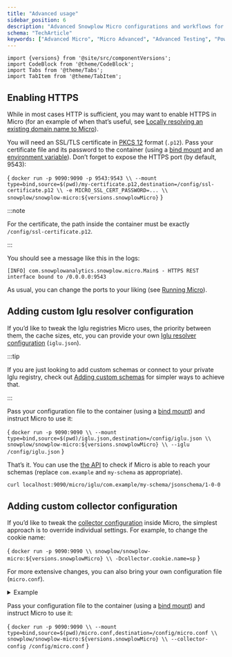 ```yaml
---
title: "Advanced usage"
sidebar_position: 6
description: "Advanced Snowplow Micro configurations and workflows for complex behavioral data testing scenarios."
schema: "TechArticle"
keywords: ["Advanced Micro", "Micro Advanced", "Advanced Testing", "Power Features", "Expert Usage", "Advanced Features"]
---
```


```mdx-code-block
import {versions} from '@site/src/componentVersions';
import CodeBlock from '@theme/CodeBlock';
import Tabs from '@theme/Tabs';
import TabItem from '@theme/TabItem';
```

## Enabling HTTPS

While in most cases HTTP is sufficient, you may want to enable HTTPS in Micro (for an example of when that’s useful, see [Locally resolving an existing domain name to Micro](/docs/data-product-studio/data-quality/snowplow-micro/remote-usage/index.md#locally-resolving-an-existing-domain-name-to-micro)).

You will need an SSL/TLS certificate in [PKCS 12](https://en.wikipedia.org/wiki/PKCS_12) format (`.p12`). Pass your certificate file and its password to the container (using a [bind mount](https://docs.docker.com/storage/bind-mounts/) and an [environment variable](https://docs.docker.com/compose/environment-variables/)). Don’t forget to expose the HTTPS port (by default, 9543):

<CodeBlock language="bash">{
`docker run -p 9090:9090 -p 9543:9543 \\
  --mount type=bind,source=$(pwd)/my-certificate.p12,destination=/config/ssl-certificate.p12 \\
  -e MICRO_SSL_CERT_PASSWORD=... \\
  snowplow/snowplow-micro:${versions.snowplowMicro}`
}</CodeBlock>

:::note

For the certificate, the path inside the container must be exactly `/config/ssl-certificate.p12`.

:::

You should see a message like this in the logs:

```
[INFO] com.snowplowanalytics.snowplow.micro.Main$ - HTTPS REST interface bound to /0.0.0.0:9543
```

As usual, you can change the ports to your liking (see [Running Micro](/docs/data-product-studio/data-quality/snowplow-micro/basic-usage/index.md#running)).

## Adding custom Iglu resolver configuration

If you’d like to tweak the Iglu registries Micro uses, the priority between them, the cache sizes, etc, you can provide your own [Iglu resolver configuration](/docs/api-reference/iglu/iglu-resolver/index.md) (`iglu.json`).

:::tip

If you are just looking to add custom schemas or connect to your private Iglu registry, check out [Adding custom schemas](/docs/data-product-studio/data-quality/snowplow-micro/adding-schemas/index.md) for simpler ways to achieve that.

:::

Pass your configuration file to the container (using a [bind mount](https://docs.docker.com/storage/bind-mounts/)) and instruct Micro to use it:

<CodeBlock language="bash">{
`docker run -p 9090:9090 \\
  --mount type=bind,source=$(pwd)/iglu.json,destination=/config/iglu.json \\
  snowplow/snowplow-micro:${versions.snowplowMicro} \\
  --iglu /config/iglu.json`
}</CodeBlock>

That’s it. You can use the [the API](/docs/api-reference/snowplow-micro/api/index.md#microiglu) to check if Micro is able to reach your schemas (replace `com.example` and `my-schema` as appropriate).

```bash
curl localhost:9090/micro/iglu/com.example/my-schema/jsonschema/1-0-0
```

## Adding custom collector configuration

If you’d like to tweak the [collector configuration](/docs/api-reference/stream-collector/configure/index.md) inside Micro, the simplest approach is to override individual settings. For example, to change the cookie name:

<CodeBlock language="bash">{
`docker run -p 9090:9090 \\
  snowplow/snowplow-micro:${versions.snowplowMicro} \\
  -Dcollector.cookie.name=sp`
}</CodeBlock>

For more extensive changes, you can also bring your own configuration file (`micro.conf`).

<details>
<summary>Example</summary>

```hcl reference title="micro.conf"
https://github.com/snowplow-incubator/snowplow-micro/blob/master/example/micro.conf
```

</details>

Pass your configuration file to the container (using a [bind mount](https://docs.docker.com/storage/bind-mounts/)) and instruct Micro to use it:

<CodeBlock language="bash">{
`docker run -p 9090:9090 \\
  --mount type=bind,source=$(pwd)/micro.conf,destination=/config/micro.conf \\
  snowplow/snowplow-micro:${versions.snowplowMicro} \\
  --collector-config /config/micro.conf`
}</CodeBlock>
